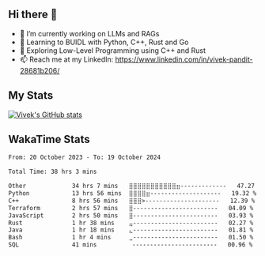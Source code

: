 ## Hi there 👋

- 🔭 I’m currently working on LLMs and RAGs
- 🌱 Learning to BUIDL with Python, C++, Rust and Go 
- 🤔 Exploring Low-Level Programming using C++ and Rust 
- 📫 Reach me at my LinkedIn: https://www.linkedin.com/in/vivek-pandit-28681b206/

## My Stats
[![Vivek's GitHub stats](https://github-readme-stats.vercel.app/api?username=ipanditi&show_icons=true&theme=dark)](https://ipanditi.github.io/)

## WakaTime Stats
<!--START_SECTION:waka-->

```txt
From: 20 October 2023 - To: 19 October 2024

Total Time: 38 hrs 3 mins

Other             34 hrs 7 mins   ⣿⣿⣿⣿⣿⣿⣿⣿⣿⣿⣿⣶-------------   47.27 %
Python            13 hrs 56 mins  ⣿⣿⣿⣿⣶--------------------   19.32 %
C++               8 hrs 56 mins   ⣿⣿⣿>---------------------   12.39 %
Terraform         2 hrs 57 mins   ⣿------------------------   04.09 %
JavaScript        2 hrs 50 mins   ⣿------------------------   03.93 %
Rust              1 hr 38 mins    ⣤------------------------   02.27 %
Java              1 hr 18 mins    ⣄------------------------   01.81 %
Bash              1 hr 4 mins     ⣀------------------------   01.50 %
SQL               41 mins          ------------------------   00.96 %
```

<!--END_SECTION:waka-->


